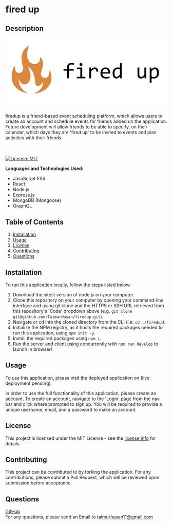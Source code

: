 # fired up
## Description
[![firedup logo](./images/firedupheader.png)]()

<br/>
firedup is a friend-based event scheduling platform, which allows users to create an account and schedule events for friends added on the application. Future development will allow friends to be able to specify, on their calendar, which days they are 'fired up' to be invited to events and plan activities with their friends<br/>

<br/>
<br/>

[![License: MIT](https://img.shields.io/badge/License-MIT-yellow.svg)](https://opensource.org/licenses/MIT)

**Languages and Technologies Used:** 
- JavaScript ES6
- React
- Node.js
- Express.js
- MongoDB (Mongoose)
- GraphQL

## Table of Contents

1. [ Installation ](#install)
1. [ Usage ](#usage)
2. [ License ](#license)
3. [ Contributing ](#contributing)
4. [ Questions ](#questions)

<a name="install"></a>

## Installation
To run this application locally, follow the steps listed below:
1. Download the latest version of node.js on your computer.
2. Clone this repository on your computer by opening your command-line interface and using git clone and the HTTPS or SSH URL retrieved from this repository's 'Code' dropdown above (e.g. ```git clone git@github.com:TaimurHasan/firedup.git```).
3. Navigate or cd into the cloned directory from the CLI (i.e. ```cd ./firedup```).
4. Initialize the NPM registry, as it hosts the required packages needed to run this application, using ```npm init -y```.
5. Install the required packages using ```npm i```.
6. Run the server and client using concurrently with ```npm run develop``` to launch in browser!

<a name="usage"></a>

## Usage
To use this application, please visit the deployed application on (live deployment pending). <br/>

In order to use the full functionality of this application, please create an account. To create an account, navigate to the 'Login' page from the nav bar and click where prompted to sign up. You will be required to provide a unique username, email, and a password to make an account.

<a name="license"></a>
## License
This project is licensed under the MIT License - see the [license info](https://opensource.org/licenses/MIT) for details.


<a name="contributing"></a>

## Contributing

This project can be contributed to by forking the application. For any contributions, please submit a Pull Request, which will be reviewed upon submission before acceptance.

<a name="questions"></a>

## Questions

[GitHub](https://github.com/TaimurHasan) <br/>
For any questions, please send an Email to [taimurhasan11@gmail.com](mailto:taimurhasan11@gmail.com)